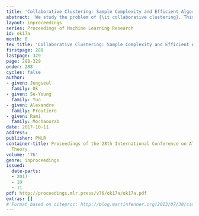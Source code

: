 ```yaml
---
title: 'Collaborative Clustering: Sample Complexity and Efficient Algorithms'
abstract: 'We study the problem of {\it collaborative clustering}. This problem is concerned with a set of items grouped into clusters that we wish to recover from ratings provided by users. The latter are also clustered, and each user rates a random but typical small number of items. The observed ratings are random variables whose distributions depend on the item and user clusters only. Unlike for collaborative filtering problems where one needs to recover both user and item clusters, here we only wish to classify items. The number of items rated by a user can be so small that anyway, estimating user clusters may be hopeless. For the collaborative clustering problem, we derive fundamental performance limits satisfied by any algorithm. Specifically, we identify the number of ratings needed to guarantee the existence of an algorithm recovering the clusters with a prescribed level of accuracy. We also propose {\sf SplitSpec}, an algorithm whose performance matches these fundamental performance limit order-wise. In turn, {\sf SplitSpec} is able to exploit, as much as this is possible, the users&#8217 structure to improve the item cluster estimates.'
layout: inproceedings
series: Proceedings of Machine Learning Research
id: ok17a
month: 0
tex_title: 'Collaborative Clustering: Sample Complexity and Efficient Algorithms'
firstpage: 288
lastpage: 329
page: 288-329
order: 288
cycles: false
author:
- given: Jungseul
  family: Ok
- given: Se-Young
  family: Yun
- given: Alexandre
  family: Proutiere
- given: Rami
  family: Mochaourab
date: 2017-10-11
address: 
publisher: PMLR
container-title: Proceedings of the 28th International Conference on Algorithmic Learning
  Theory
volume: '76'
genre: inproceedings
issued:
  date-parts:
  - 2017
  - 10
  - 11
pdf: http://proceedings.mlr.press/v76/ok17a/ok17a.pdf
extras: []
# Format based on citeproc: http://blog.martinfenner.org/2013/07/30/citeproc-yaml-for-bibliographies/
---
```

